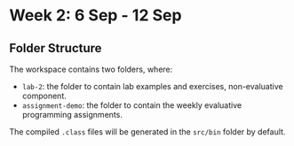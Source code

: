# Week 2: 6 Sep - 12 Sep

## Folder Structure

The workspace contains two folders, where:

- `lab-2`: the folder to contain lab examples and exercises, non-evaluative component.
- `assignment-demo`: the folder to contain the weekly evaluative programming assignments.

The compiled `.class` files will be generated in the `src/bin` folder by default.
